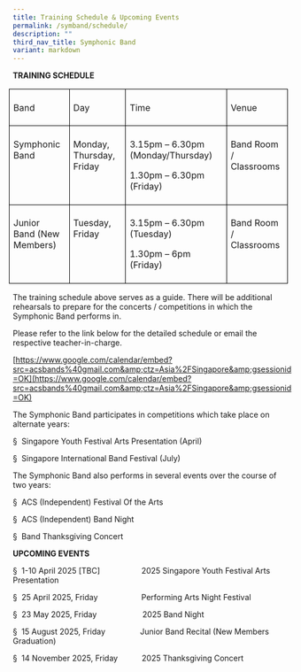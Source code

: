 ```yaml
---
title: Training Schedule & Upcoming Events
permalink: /symband/schedule/
description: ""
third_nav_title: Symphonic Band
variant: markdown
---
```

**TRAINING SCHEDULE**

<table style="margin-left:-5.0pt;border-collapse:collapse;mso-table-layout-alt:fixed;
 border:none;mso-border-alt:solid black .75pt;mso-yfti-tbllook:1536;mso-padding-alt:
 0in 5.4pt 0in 5.4pt;mso-border-insideh:.75pt solid black;mso-border-insidev:
 .75pt solid black" width="643" cellpadding="0" cellspacing="0" border="1" class="MsoNormalTable"><tbody><tr style="mso-yfti-irow:0;mso-yfti-firstrow:yes"><td style="width:95.5pt;border:solid black 1.0pt;
  padding:5.0pt 8.0pt 5.0pt 5.0pt" valign="top" width="127"><p class="MsoNormal"><span lang="EN-GB">Band</span></p></td><td style="width:103.5pt;border:solid black 1.0pt;
  border-left:none;mso-border-left-alt:solid black 1.0pt;padding:5.0pt 8.0pt 5.0pt 5.0pt" valign="top" width="138"><p class="MsoNormal"><span lang="EN-GB">Day</span></p></td><td style="width:2.75in;border:solid black 1.0pt;
  border-left:none;mso-border-left-alt:solid black 1.0pt;padding:5.0pt 8.0pt 5.0pt 5.0pt" valign="top" width="264"><p class="MsoNormal"><span lang="EN-GB">Time</span></p></td><td style="width:85.5pt;border:solid black 1.0pt;
  border-left:none;mso-border-left-alt:solid black 1.0pt;padding:5.0pt 8.0pt 5.0pt 5.0pt" valign="top" width="114"><p class="MsoNormal"><span lang="EN-GB">Venue</span></p></td></tr><tr style="mso-yfti-irow:1"><td style="width:95.5pt;border:solid black 1.0pt;
  border-top:none;mso-border-top-alt:solid black 1.0pt;padding:5.0pt 8.0pt 5.0pt 5.0pt" valign="top" width="127"><p class="MsoNormal"><span lang="EN-GB">Symphonic Band</span></p></td><td style="width:103.5pt;border-top:none;border-left:
  none;border-bottom:solid black 1.0pt;border-right:solid black 1.0pt;
  mso-border-top-alt:solid black 1.0pt;mso-border-left-alt:solid black 1.0pt;
  padding:5.0pt 8.0pt 5.0pt 5.0pt" valign="top" width="138"><p class="MsoNormal"><span lang="EN-GB">Monday, Thursday, Friday</span></p></td><td style="width:2.75in;border-top:none;border-left:
  none;border-bottom:solid black 1.0pt;border-right:solid black 1.0pt;
  mso-border-top-alt:solid black 1.0pt;mso-border-left-alt:solid black 1.0pt;
  padding:5.0pt 8.0pt 5.0pt 5.0pt" valign="top" width="264"><p class="MsoNormal"><span lang="EN-GB">3.15pm – 6.30pm (Monday/Thursday)</span></p><p class="MsoNormal"><span lang="EN-GB">1.30pm – 6.30pm (Friday)</span></p></td><td style="width:85.5pt;border-top:none;border-left:
  none;border-bottom:solid black 1.0pt;border-right:solid black 1.0pt;
  mso-border-top-alt:solid black 1.0pt;mso-border-left-alt:solid black 1.0pt;
  padding:5.0pt 8.0pt 5.0pt 5.0pt" valign="top" width="114"><p class="MsoNormal"><span lang="EN-GB">Band Room / Classrooms</span></p></td></tr><tr style="mso-yfti-irow:2;mso-yfti-lastrow:yes"><td style="width:95.5pt;border:solid black 1.0pt;
  border-top:none;mso-border-top-alt:solid black 1.0pt;padding:5.0pt 8.0pt 5.0pt 5.0pt" valign="top" width="127"><p class="MsoNormal"><span lang="EN-GB">Junior Band (New Members)</span></p></td><td style="width:103.5pt;border-top:none;border-left:
  none;border-bottom:solid black 1.0pt;border-right:solid black 1.0pt;
  mso-border-top-alt:solid black 1.0pt;mso-border-left-alt:solid black 1.0pt;
  padding:5.0pt 8.0pt 5.0pt 5.0pt" valign="top" width="138"><p class="MsoNormal"><span lang="EN-GB">Tuesday, Friday</span></p></td><td style="width:2.75in;border-top:none;border-left:
  none;border-bottom:solid black 1.0pt;border-right:solid black 1.0pt;
  mso-border-top-alt:solid black 1.0pt;mso-border-left-alt:solid black 1.0pt;
  padding:5.0pt 8.0pt 5.0pt 5.0pt" valign="top" width="264"><p class="MsoNormal"><span lang="EN-GB">3.15pm – 6.30pm (Tuesday)</span></p><p class="MsoNormal"><span lang="EN-GB">1.30pm – 6pm (Friday)</span></p></td><td style="width:85.5pt;border-top:none;border-left:
  none;border-bottom:solid black 1.0pt;border-right:solid black 1.0pt;
  mso-border-top-alt:solid black 1.0pt;mso-border-left-alt:solid black 1.0pt;
  padding:5.0pt 8.0pt 5.0pt 5.0pt" valign="top" width="114"><p class="MsoNormal"><span lang="EN-GB">Band Room / Classrooms</span></p></td></tr></tbody></table>

The training schedule above serves as a guide. There will be additional rehearsals to prepare for the concerts / competitions in which the Symphonic Band performs in.

Please refer to the link below for the detailed schedule or email the respective teacher-in-charge.

[https://www.google.com/calendar/embed?src=acsbands%40gmail.com&amp;ctz=Asia%2FSingapore&amp;gsessionid=OK](https://www.google.com/calendar/embed?src=acsbands%40gmail.com&amp;ctz=Asia%2FSingapore&amp;gsessionid=OK)

The Symphonic Band participates in competitions which take place on alternate years:

§&nbsp; Singapore Youth Festival Arts Presentation (April)

§&nbsp; Singapore International Band Festival (July)

The Symphonic Band also performs in several events over the course of two years:

§&nbsp; ACS (Independent) Festival Of the Arts

§&nbsp; ACS (Independent) Band Night

§&nbsp; Band Thanksgiving Concert

**UPCOMING EVENTS**

§&nbsp; 1-10 April 2025 \[TBC\]&nbsp;&nbsp;&nbsp;&nbsp;&nbsp;&nbsp;&nbsp;&nbsp;&nbsp;&nbsp;&nbsp;&nbsp;&nbsp;&nbsp;&nbsp;&nbsp;&nbsp;&nbsp; 2025 Singapore Youth Festival Arts Presentation

§&nbsp; 25 April 2025, Friday&nbsp;&nbsp;&nbsp;&nbsp;&nbsp;&nbsp;&nbsp;&nbsp;&nbsp;&nbsp;&nbsp;&nbsp;&nbsp;&nbsp;&nbsp;&nbsp;&nbsp;&nbsp;&nbsp; Performing Arts Night Festival

§&nbsp; 23 May 2025, Friday &nbsp;&nbsp;&nbsp;&nbsp;&nbsp;&nbsp;&nbsp;&nbsp;&nbsp;&nbsp;&nbsp;&nbsp;&nbsp;&nbsp;&nbsp;&nbsp;&nbsp;&nbsp;&nbsp; 2025 Band Night

§&nbsp; 15 August 2025, Friday&nbsp;&nbsp;&nbsp;&nbsp;&nbsp;&nbsp;&nbsp;&nbsp;&nbsp;&nbsp;&nbsp;&nbsp;&nbsp;&nbsp;&nbsp; Junior Band Recital (New Members Graduation)

§&nbsp; 14 November 2025, Friday&nbsp;&nbsp;&nbsp;&nbsp;&nbsp;&nbsp;&nbsp;&nbsp;&nbsp;&nbsp; 2025 Thanksgiving Concert